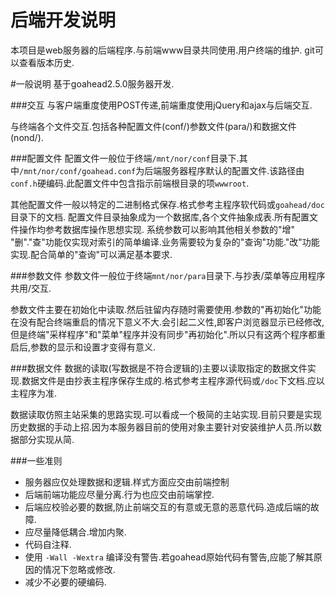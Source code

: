 后端开发说明
==========
本项目是web服务器的后端程序.与前端www目录共同使用.用户终端的维护.
git可以查看版本历史.

#一般说明
基于goahead2.5.0服务器开发.

###交互
与客户端重度使用POST传递,前端重度使用jQuery和ajax与后端交互.

与终端各个文件交互.包括各种配置文件(conf/)参数文件(para/)和数据文件(nond/).

###配置文件
配置文件一般位于终端`/mnt/nor/conf`目录下.其中`/mnt/nor/conf/goahead.conf`为后端服务器程序默认的配置文件.该路径由`conf.h`硬编码.此配置文件中包含指示前端根目录的项`wwwroot`.

其他配置文件一般以特定的二进制格式保存.格式参考主程序软代码或`goahead/doc`目录下的文档.
配置文件目录抽象成为一个数据库,各个文件抽象成表.所有配置文件操作均参考数据库操作思想实现.
系统参数可以影响其他相关参数的"增" "删"."查"功能仅实现对索引的简单编译.业务需要较为复杂的"查询"功能."改"功能实现.配合简单的"查询"可以满足基本要求.

###参数文件
参数文件一般位于终端`mnt/nor/para`目录下.与抄表/菜单等应用程序共用/交互.

参数文件主要在初始化中读取.然后驻留内存随时需要使用.参数的"再初始化"功能在没有配合终端重启的情况下意义不大.会引起二义性,即客户浏览器显示已经修改,但是终端"采样程序"和"菜单"程序并没有同步"再初始化".所以只有这两个程序都重启后,参数的显示和设置才变得有意义.

###数据文件
数据的读取(写数据是不符合逻辑的)主要以读取指定的数据文件实现.数据文件是由抄表主程序保存生成的.格式参考主程序源代码或`/doc`下文档.应以主程序为准.

数据读取仿照主站采集的思路实现.可以看成一个极简的主站实现.目前只要是实现历史数据的手动上招.因为本服务器目前的使用对象主要针对安装维护人员.所以数据部分实现从简.

###一些准则
* 服务器应仅处理数据和逻辑.样式方面应交由前端控制
* 后端前端功能应尽量分离.行为也应交由前端掌控.
* 后端应校验必要的数据,防止前端交互的有意或无意的恶意代码.造成后端的故障.
* 应尽量降低耦合.增加内聚.
* 代码自注释.
* 使用 `-Wall -Wextra` 编译没有警告.若goahead原始代码有警告,应能了解其原因的情况下忽略或修改.
* 减少不必要的硬编码.
